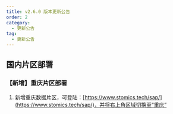 ```yaml
---
title: v2.6.0 版本更新公告
order: 2
category:
  - 更新公告
tag:
  - 更新公告
---
```


## **国内片区部署**
### 【新增】重庆片区部署
1. 新增重庆数据片区，可登陆：[https://www.stomics.tech/sap/](https://www.stomics.tech/sap/)，并将右上角区域切换至“重庆”